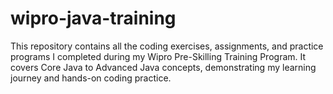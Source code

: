 # wipro-java-training
This repository contains all the coding exercises, assignments, and practice programs I completed during my Wipro Pre-Skilling Training Program.   It covers Core Java to Advanced Java concepts, demonstrating my learning journey and hands-on coding practice.
